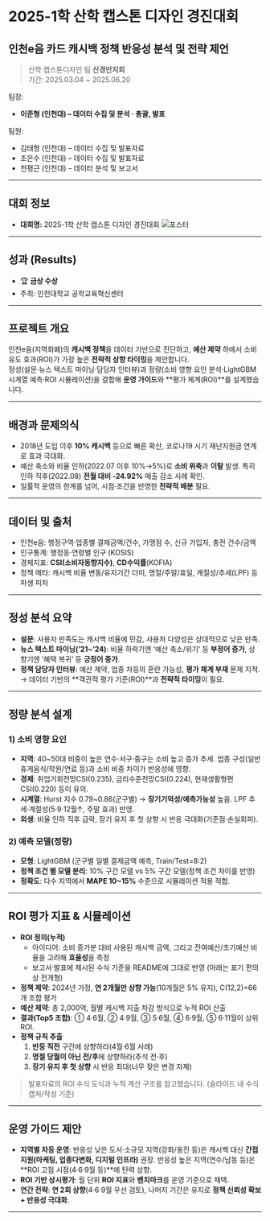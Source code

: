 # 2025-1학 산학 캡스톤 디자인 경진대회
## 인천e음 카드 캐시백 정책 반응성 분석 및 전략 제언
> 산학 캡스톤디자인 팀 **산경만지회**   
> 기간: 2025.03.04 ~ 2025.06.20 

팀장:
- **이준형 (인천대) –  데이터 수집 및 분석 · 총괄, 발표**

팀원:
- 김태형 (인천대) – 데이터 수집 및 발표자료
- 조은수 (인천대) – 데이터 수집 및 발표자료
- 천평근 (인천대) – 데이터 분석 및 보고서 
---

## 대회 정보
- **대회명:** 2025-1학 산학 캡스톤 디자인 경진대회
![포스터](https://safety.inu.ac.kr/CrossEditor/binary/images/000182/[%ED%81%AC%EA%B8%B0%EB%B3%80%ED%99%98]2025-1_%EC%82%B0%ED%95%99_%EC%BA%A1%EC%8A%A4%ED%86%A4_%EB%94%94%EC%9E%90%EC%9D%B8_%EA%B2%BD%EC%A7%84%EB%8C%80%ED%9A%8C_%ED%8F%AC%EC%8A%A4%ED%84%B0.jpg)
---

## 성과 (Results)
- 🏆 **금상 수상**
- 주최: 인천대학교 공학교육혁신센터 
---


## 프로젝트 개요
인천e음(지역화폐)의 **캐시백 정책**을 데이터 기반으로 진단하고, **예산 제약** 하에서 소비 유도 효과(ROI)가 가장 높은 **전략적 상향 타이밍**을 제안합니다.  
정성(설문·뉴스 텍스트 마이닝·담당자 인터뷰)과 정량(소비 영향 요인 분석·LightGBM 시계열 예측·ROI 시뮬레이션)을 결합해 **운영 가이드**와 **평가 체계(ROI)**를 설계했습니다. 

---

## 배경과 문제의식
- 2018년 도입 이후 **10% 캐시백** 등으로 빠른 확산, 코로나19 시기 재난지원금 연계로 효과 극대화.  
- 예산 축소와 비율 인하(2022.07 이후 10%→5%)로 **소비 위축**과 **이탈** 발생. 특히 인하 직후(2022.08) **전월 대비 -24.92%** 매출 감소 사례 확인.  
- 일률적 운영의 한계를 넘어, 시점·조건을 반영한 **전략적 배분** 필요.

---

## 데이터 및 출처
- 인천e음: 행정구역·업종별 결제금액/건수, 가맹점 수, 신규 가입자, 충전 건수/금액  
- 인구통계: 행정동·연령별 인구 (KOSIS)  
- 경제지표: **CSI(소비자동향지수)**, **CD수익률**(KOFIA)  
- 정책 메타: 캐시백 비율 변동/유지기간 더미, 명절/주말/휴일, 계절성/추세(LPF) 등 파생 피처

---

## 정성 분석 요약
- **설문**: 사용자 만족도는 캐시백 비율에 민감, 사용처 다양성은 상대적으로 낮은 만족.  
- **뉴스 텍스트 마이닝(’21~’24)**: 비율 하락기엔 ‘예산 축소/위기’ 등 **부정어 증가**, 상향기엔 ‘혜택 복귀’ 등 **긍정어 증가**.  
- **정책 담당자 인터뷰**: 예산 제약, 업종 차등의 혼란 가능성, **평가 체계 부재** 문제 지적.  
→ 데이터 기반의 **객관적 평가 기준(ROI)**과 **전략적 타이밍**이 필요.

---

## 정량 분석 설계
### 1) 소비 영향 요인
- **지역**: 40~50대 비중이 높은 연수·서구·중구는 소비 높고 증가 추세. 업종 구성(일반휴게음식/학원/연료 등)과 소비 비중 차이가 반응성에 영향.  
- **경제**: 취업기회전망CSI(0.235), 금리수준전망CSI(0.224), 현재생활형편CSI(0.220) 등이 유의.  
- **시계열**: Hurst 지수 0.79~0.86(군구별) → **장기기억성/예측가능성** 높음. LPF 추세·계절성(5·9·12월↑, 주말 효과) 반영.  
- **외생**: 비율 인하 직후 급락, 장기 유지 후 첫 상향 시 반응 극대화(기준점·손실회피). 

### 2) 예측 모델(정량)
- **모형**: LightGBM (군구별 일별 결제금액 예측, Train/Test=8:2)  
- **정책 조건 별 모델 분리**: 10% 구간 모델 vs 5% 구간 모델(정책 조건 차이를 반영)  
- **정확도**: 다수 지역에서 **MAPE 10~15%** 수준으로 시뮬레이션 적용 적합.

---

## ROI 평가 지표 & 시뮬레이션
- **ROI 정의(누적)**  
  - 아이디어: 소비 증가분 대비 사용된 캐시백 금액, 그리고 잔여예산/초기예산 비율을 고려해 **효율성**을 측정  
  - 보고서·발표에 제시된 수식 기준을 README에 그대로 반영 (아래는 표기 편의상 전개형)  
- **정책 제약**: 2024년 가정, **연 2개월만 상향 가능**(10개월은 5% 유지), C(12,2)=66개 조합 평가  
- **예산 제약**: 총 2,000억, 월별 캐시백 지출 차감 방식으로 누적 ROI 산출  
- **결과(Top5 조합)**: ① 4·6월, ② 4·9월, ③ 5·6월, ④ 6·9월, ⑤ 6·11월이 상위 ROI.  
- **정책 규칙 추출**  
  1) **반등 직전** 구간에 상향하라(4월·6월 사례)  
  2) **명절 당월이 아닌 전/후**에 상향하라(추석 전·후)  
  3) **장기 유지 후 첫 상향** 시 반응 최대(너무 잦은 변경 자제) 

> 발표자료의 ROI 수식 도식과 누적 계산 구조를 참고했습니다. (슬라이드 내 수식 캡처/작성 기준)

---

## 운영 가이드 제안
- **지역별 차등 운영**: 반응성 낮은 도서·소규모 지역(강화/옹진 등)은 캐시백 대신 **간접지원(마케팅, 업종다변화, 디지털 인프라)** 권장. 반응성 높은 지역(연수/남동 등)은 **ROI 고점 시점(4·6·9월 등)**에 탄력 상향.  
- **ROI 기반 상시평가**: 월 단위 **ROI 지표**와 **벤치마크**를 운영 기준으로 채택.  
- **연간 전략**: **연 2회 상향**(4·6·9월 우선 검토), 나머지 기간은 유지로 **정책 신뢰성 확보 + 반응성 극대화**.

---

